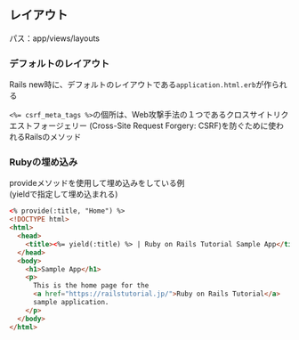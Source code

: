 ## レイアウト
パス：app/views/layouts

### デフォルトのレイアウト
Rails new時に、デフォルトのレイアウトである`application.html.erb`が作られる

`<%= csrf_meta_tags %>`の個所は、Web攻撃手法の１つであるクロスサイトリクエストフォージェリー (Cross-Site Request Forgery: CSRF)を防ぐために使われるRailsのメソッド

### Rubyの埋め込み
provideメソッドを使用して埋め込みをしている例  
(yieldで指定して埋め込まれる)
```html
<% provide(:title, "Home") %>
<!DOCTYPE html>
<html>
  <head>
    <title><%= yield(:title) %> | Ruby on Rails Tutorial Sample App</title>
  </head>
  <body>
    <h1>Sample App</h1>
    <p>
      This is the home page for the
      <a href="https://railstutorial.jp/">Ruby on Rails Tutorial</a>
      sample application.
    </p>
  </body>
</html>
```